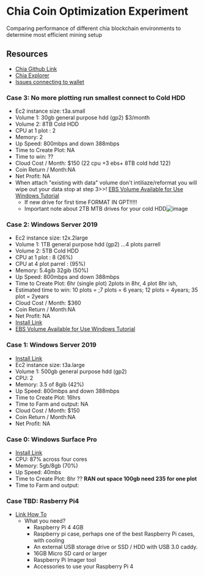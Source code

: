 # Chia Coin Optimization Experiment
Comparing performance of different chia blockchain environments to determine most efficient mining setup
## Resources
* [Chia Github Link](https://github.com/Chia-Network/chia-blockchain)
* [Chia Explorer](https://www.chiaexplorer.com/)
* [Issues connecting to wallet](https://arstech.net/how-to-fix-chia-connecting-to-wallet-problem/)
### Case 3: No more plotting run smallest connect to Cold HDD
* Ec2 instance size: t3a.small
* Volume 1: 30gb general purpose hdd (gp2) $3/month
* Volume 2: 8TB Cold HDD
* CPU at 1 plot : 2
* Memory: 2
* Up Speed: 800mbps and down 388mbps
* Time to Create Plot: NA
* Time to win: ??
* Cloud Cost / Month: $150 (22 cpu +3 ebs+ 8TB cold hdd 122)
* Coin Return / Month:NA
* Net Profit: NA
* When attach "existing with data" volume don't intiliaze/reformat you will wipe out your data stop at step 3>>! [EBS Volume Available for Use Windows Tutorial](https://docs.aws.amazon.com/AWSEC2/latest/WindowsGuide/ebs-using-volumes.html)
    * If new drive for first time FORMAT IN GPT!!!!!
    * Important note about 2TB MTB drives for your cold HDD![image](https://user-images.githubusercontent.com/44328319/119240571-77e76b00-bb1e-11eb-9343-88b5ef94fcfe.png)
### Case 2: Windows Server 2019 
* Ec2 instance size: t2x.2large 
* Volume 1: 1TB general purpose hdd (gp2) ...4 plots parrell
* Volume 2: 5TB Cold HDD
* CPU at 1 plot : 8 (26%)
* CPU at 4 plot parrel : (95%)
* Memory: 5.4gib 32gib (50%)
* Up Speed: 800mbps and down 388mbps
* Time to Create Plot: 6hr (single plot) 2plots in 8hr, 4 plot 8hr ish,
* Estimated time to win: 10 plots = ;7 plots = 6 years; 12 plots = 4years; 35 plot = 2years
* Cloud Cost / Month: $360 
* Coin Return / Month:NA
* Net Profit: NA
* [Install Link](https://github.com/Chia-Network/chia-blockchain/wiki/Quick-Start-Guide)
* [EBS Volume Available for Use Windows Tutorial](https://docs.aws.amazon.com/AWSEC2/latest/WindowsGuide/ebs-using-volumes.html)
### Case 1: Windows Server 2019  
* [Install Link](https://github.com/Chia-Network/chia-blockchain/wiki/Quick-Start-Guide)
* Ec2 instance size: t3a.large
* Volume 1: 500gb general purpose hdd (gp2)
* CPU: 2
* Memory: 3.5 of 8gib (42%)
* Up Speed: 800mbps and down 388mbps
* Time to Create Plot: 16hrs
* Time to Farm and output: NA
* Cloud Cost / Month: $150
* Coin Return / Month:NA
* Net Profit: NA
### Case 0: Windows Surface Pro  
* [Install Link](https://github.com/Chia-Network/chia-blockchain/wiki/Quick-Start-Guide)
* CPU: 87% across four cores
* Memory: 5gb/8gb (70%)
* Up Speed: 40mbs
* Time to Create Plot: 8hr ?? **RAN out space 100gb need 235 for one plot**
* Time to Farm and output:
### Case TBD: Rasberry Pi4 
* [Link How To](https://www.tomshardware.com/how-to/raspberry-pi-chia-coin)
    * What you need?
        - Raspberry Pi 4 4GB
        - Raspberry pi case, perhaps one of the best Raspberry Pi cases, with cooling
        - An external USB storage drive or SSD / HDD with USB 3.0 caddy.
        - 16GB Micro SD card or larger
        - Raspberry Pi Imager tool
        - Accessories to use your Raspberry Pi 4

